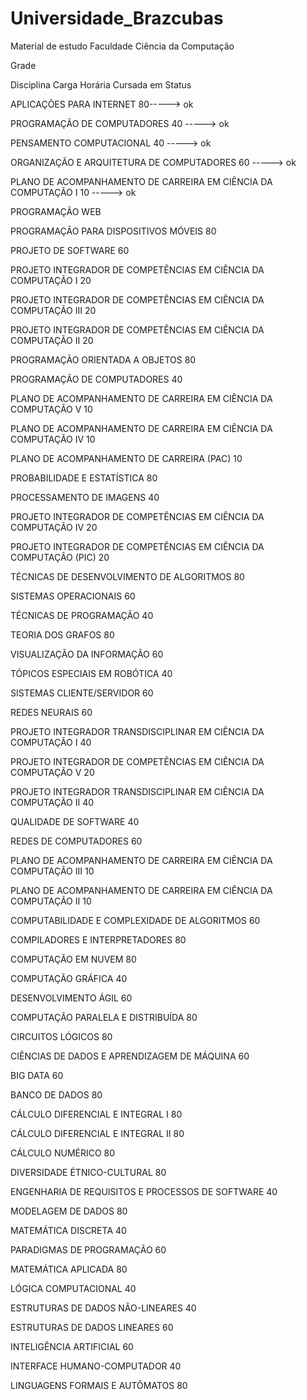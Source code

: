 # Universidade_Brazcubas
 Material de estudo Faculdade Ciência da Computação


Grade

Disciplina	Carga Horária	Cursada em	Status

APLICAÇÕES PARA INTERNET	80-----> ok

PROGRAMAÇÃO DE COMPUTADORES	40 -----> ok

PENSAMENTO COMPUTACIONAL	40 -----> ok

ORGANIZAÇÃO E ARQUITETURA DE COMPUTADORES	60 -----> ok

PLANO DE ACOMPANHAMENTO DE CARREIRA EM CIÊNCIA DA COMPUTAÇÃO I	10 -----> ok

PROGRAMAÇÃO WEB

PROGRAMAÇÃO PARA DISPOSITIVOS MÓVEIS	80		

PROJETO DE SOFTWARE	60		

PROJETO INTEGRADOR DE COMPETÊNCIAS EM CIÊNCIA DA COMPUTAÇÃO I	20		

PROJETO INTEGRADOR DE COMPETÊNCIAS EM CIÊNCIA DA COMPUTAÇÃO III	20		

PROJETO INTEGRADOR DE COMPETÊNCIAS EM CIÊNCIA DA COMPUTAÇÃO II	20		

PROGRAMAÇÃO ORIENTADA A OBJETOS	80		

PROGRAMAÇÃO DE COMPUTADORES	40		

PLANO DE ACOMPANHAMENTO DE CARREIRA EM CIÊNCIA DA COMPUTAÇÃO V	10		

PLANO DE ACOMPANHAMENTO DE CARREIRA EM CIÊNCIA DA COMPUTAÇÃO IV	10		

PLANO DE ACOMPANHAMENTO DE CARREIRA (PAC)	10		

PROBABILIDADE E ESTATÍSTICA	80		

PROCESSAMENTO DE IMAGENS	40		

PROJETO INTEGRADOR DE COMPETÊNCIAS EM CIÊNCIA DA COMPUTAÇÃO IV	20		

PROJETO INTEGRADOR DE COMPETÊNCIAS EM CIÊNCIA DA COMPUTAÇÃO (PIC)	20		

TÉCNICAS DE DESENVOLVIMENTO DE ALGORITMOS	80		

SISTEMAS OPERACIONAIS	60		

TÉCNICAS DE PROGRAMAÇÃO	40		

TEORIA DOS GRAFOS	80		

VISUALIZAÇÃO DA INFORMAÇÃO	60		

TÓPICOS ESPECIAIS EM ROBÓTICA	40		

SISTEMAS CLIENTE/SERVIDOR	60		

REDES NEURAIS	60		

PROJETO INTEGRADOR TRANSDISCIPLINAR EM CIÊNCIA DA COMPUTAÇÃO I	40		

PROJETO INTEGRADOR DE COMPETÊNCIAS EM CIÊNCIA DA COMPUTAÇÃO V	20		

PROJETO INTEGRADOR TRANSDISCIPLINAR EM CIÊNCIA DA COMPUTAÇÃO II	40		

QUALIDADE DE SOFTWARE	40		

REDES DE COMPUTADORES	60		

PLANO DE ACOMPANHAMENTO DE CARREIRA EM CIÊNCIA DA COMPUTAÇÃO III	10		

PLANO DE ACOMPANHAMENTO DE CARREIRA EM CIÊNCIA DA COMPUTAÇÃO II	10		

COMPUTABILIDADE E COMPLEXIDADE DE ALGORITMOS	60		

COMPILADORES E INTERPRETADORES	80		

COMPUTAÇÃO EM NUVEM	80		

COMPUTAÇÃO GRÁFICA	40		

DESENVOLVIMENTO ÁGIL	60		

COMPUTAÇÃO PARALELA E DISTRIBUÍDA	80		

CIRCUITOS LÓGICOS	80		

CIÊNCIAS DE DADOS E APRENDIZAGEM DE MÁQUINA	60		

BIG DATA	60		

BANCO DE DADOS	80		

CÁLCULO DIFERENCIAL E INTEGRAL I	80		

CÁLCULO DIFERENCIAL E INTEGRAL II	80		

CÁLCULO NUMÉRICO	80		

DIVERSIDADE ÉTNICO-CULTURAL	80		

ENGENHARIA DE REQUISITOS E PROCESSOS DE SOFTWARE	40		

MODELAGEM DE DADOS	80		

MATEMÁTICA DISCRETA	40				

PARADIGMAS DE PROGRAMAÇÃO	60		

MATEMÁTICA APLICADA	80		

LÓGICA COMPUTACIONAL	40		

ESTRUTURAS DE DADOS NÃO-LINEARES	40		

ESTRUTURAS DE DADOS LINEARES	60		

INTELIGÊNCIA ARTIFICIAL	60		

INTERFACE HUMANO-COMPUTADOR	40		

LINGUAGENS FORMAIS E AUTÔMATOS	80		



